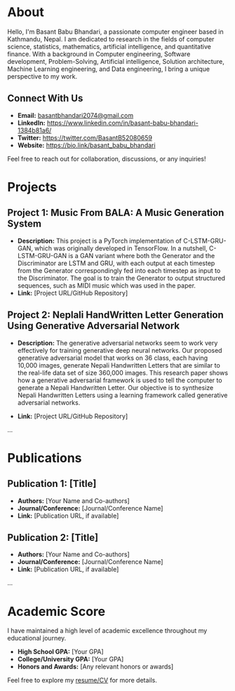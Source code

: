 # About

Hello, I'm Basant Babu Bhandari, a passionate computer engineer based in Kathmandu, Nepal. I am dedicated to research in the fields of computer science, statistics, mathematics, artificial intelligence, and quantitative finance. With a background in Computer engineering, Software development, Problem-Solving, Artificial intelligence, Solution architecture, Machine Learning engineering, and Data engineering,  I bring a unique perspective to my work.

## Connect With Us

- **Email:** basantbhandari2074@gmail.com
- **LinkedIn:** https://www.linkedin.com/in/basant-babu-bhandari-1384b81a6/
- **Twitter:** https://twitter.com/BasantB52080659
- **Website:** https://bio.link/basant_babu_bhandari

Feel free to reach out for collaboration, discussions, or any inquiries!

# Projects

## Project 1: Music From BALA: A Music Generation System

- **Description:** This project is a PyTorch implementation of C-LSTM-GRU-GAN, which was originally developed in TensorFlow. In a nutshell, C-LSTM-GRU-GAN is a GAN variant where both the Generator and the Discriminator are LSTM and GRU, with each output at each timestep from the Generator correspondingly fed into each timestep as input to the Discriminator. The goal is to train the Generator to output structured sequences, such as MIDI music which was used in the paper.
- **Link:** [Project URL/GitHub Repository]

## Project 2: Neplali HandWritten Letter Generation Using Generative Adversarial Network

- **Description:** The generative adversarial networks seem to work very effectively for training generative deep neural networks. Our proposed generative adversarial model that works on 36 class, each having 10,000 images, generate Nepali Handwritten Letters that are similar to the real-life data set of size 360,000 images. This research paper shows how a generative adversarial framework is used to tell the computer to generate a Nepali Handwritten Letter. Our objective is to synthesize Nepali Handwritten Letters using a learning framework called generative adversarial networks.

- **Link:** [Project URL/GitHub Repository]

...

# Publications

## Publication 1: [Title]

- **Authors:** [Your Name and Co-authors]
- **Journal/Conference:** [Journal/Conference Name]
- **Link:** [Publication URL, if available]

## Publication 2: [Title]

- **Authors:** [Your Name and Co-authors]
- **Journal/Conference:** [Journal/Conference Name]
- **Link:** [Publication URL, if available]

...

# Academic Score

I have maintained a high level of academic excellence throughout my educational journey.

- **High School GPA:** [Your GPA]
- **College/University GPA:** [Your GPA]
- **Honors and Awards:** [Any relevant honors or awards]

Feel free to explore my [resume/CV](link-to-resume) for more details.


